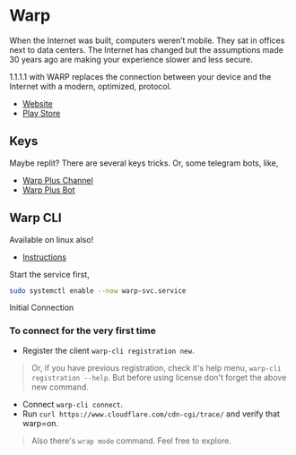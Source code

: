 # Warp

When the Internet was built, computers weren’t mobile. They sat in offices next to data centers. The Internet has changed but the assumptions made 30 years ago are making your experience slower and less secure.

1.1.1.1 with WARP replaces the connection between your device and the Internet with a modern, optimized, protocol.

- [Website](https://one.one.one.one/)
- [Play Store](https://play.google.com/store/apps/details?id=com.cloudflare.onedotonedotonedotone)

## Keys

Maybe replit? There are several keys tricks. Or, some telegram bots, like,

- [Warp Plus Channel](https://t.me/warpplus)
- [Warp Plus Bot](https://t.me/generatewarpplusbot)

## Warp CLI

Available on linux also!

- [Instructions](https://developers.cloudflare.com/warp-client/get-started/linux/)

Start the service first,

```bash
sudo systemctl enable --now warp-svc.service
```

 Initial Connection

### To connect for the very first time

- Register the client `warp-cli registration new`.

> Or, if you have previous registration, check it's help menu,
> `warp-cli registration --help`.
> But before using license don't forget the above new command.

- Connect `warp-cli connect`.
- Run `curl https://www.cloudflare.com/cdn-cgi/trace/` and verify that warp=on.

> Also there's `wrap mode` command. Feel free to explore.
